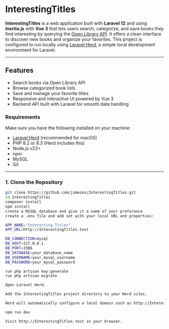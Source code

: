 # InterestingTitles

**InterestingTitles** is a web application built with **Laravel 12** and using **Inertia.js** with **Vue 3** that lets users search, categorize, and save books they find interesting by querying the [Open Library API](https://openlibrary.org/dev/docs/api/). It offers a clean interface to discover new books and organize your favorites.
This project is configured to run locally using [Laravel Herd](https://laravel.com/docs/12.x/herd), a simple local development environment for Laravel.

---

## Features

- Search books via Open Library API  
- Browse categorized book lists  
- Save and manage your favorite titles  
- Responsive and interactive UI powered by Vue 3  
- Backend API built with Laravel for smooth data handling



### Requirements

Make sure you have the following installed on your machine:

- [Laravel Herd](https://laravel.com/docs/12.x/herd) (recommended for macOS)
- PHP 8.2 or 8.3 (Herd includes this)
- Node.js v22+
- npm
- MySQL
- Git

---

### 1. Clone the Repository

```bash
git clone https://github.com/jimezes/InterestingTitles.git
cd InterestingTitles
composer install
npm install
create a MySQL database and give it a name of your preference
create a .env file and add set with your local URL and properties:

APP_NAME="Interesting Titles"
APP_URL=http://InterestingTitles.test

DB_CONNECTION=mysql
DB_HOST=127.0.0.1
DB_PORT=3306
DB_DATABASE=your_database_name
DB_USERNAME=your_mysql_username
DB_PASSWORD=your_mysql_password

run php artisan key:generate
run php artisan migrate

Open Laravel Herd.

Add the InterestingTitles project directory to your Herd sites.

Herd will automatically configure a local domain such as http://InterestingTitles.test.

npm run dev

Visit http://InterestingTitles.test in your browser.

